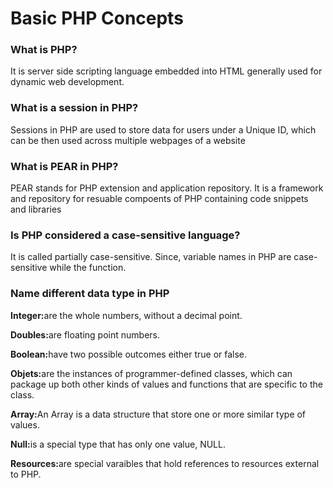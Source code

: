 <h1>Basic PHP Concepts</h1>


<h3>What is PHP?</h3>
<p>It is server side scripting language embedded into HTML generally used for dynamic web development.</p>

<h3>What is a session in PHP?</h3>
<p>Sessions in PHP are used to store data for users under a Unique ID, which can be then used across multiple webpages of a website</p>

<h3>What is PEAR in PHP?</h3>
<p>PEAR stands for PHP extension and application repository. It is a framework and repository for resuable compoents of PHP containing code snippets and libraries</p>

<h3>Is PHP considered a case-sensitive language?</h3>
<p>It is called partially case-sensitive. Since, variable names in PHP are case-sensitive while the function.</p>

<h3>Name different data type in PHP</h3>
<p><b>Integer:</b>are the whole numbers, without a decimal point.</p>
<p><b>Doubles:</b>are floating point numbers.</p>
<p><b>Boolean:</b>have two possible outcomes either true or false.</p>
<p><b>Objets:</b>are the instances of programmer-defined classes, which can package up both other kinds of values and functions that are specific to the class.</p>
<p><b>Array:</b>An Array is a data structure that store one or more similar type of values.</p>
<p><b>Null:</b>is a special type that has only one value, NULL.</p>
<p><b>Resources:</b>are special varaibles that hold references to resources external to PHP.</p>